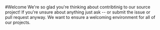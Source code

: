 #Welcome
We're so glad you're thinking about contribtinig to our source project!
If you're unsure about anything just ask -- or submit the issue or pull request anyway. 
We want to ensure a welcoming environment for all of our projects.
